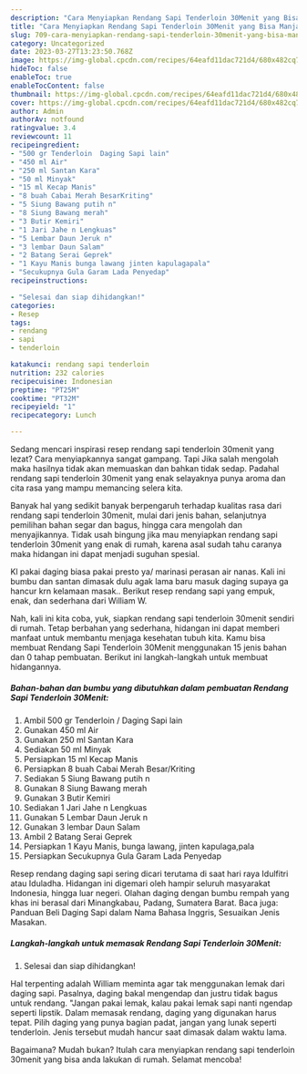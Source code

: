 ```yaml
---
description: "Cara Menyiapkan Rendang Sapi Tenderloin 30Menit yang Bisa Manjain Lidah "
title: "Cara Menyiapkan Rendang Sapi Tenderloin 30Menit yang Bisa Manjain Lidah "
slug: 709-cara-menyiapkan-rendang-sapi-tenderloin-30menit-yang-bisa-manjain-lidah
category: Uncategorized
date: 2023-03-27T13:23:50.768Z
image: https://img-global.cpcdn.com/recipes/64eafd11dac721d4/680x482cq70/rendang-sapi-tenderloin-30menit-foto-resep-utama.jpg
hideToc: false
enableToc: true
enableTocContent: false
thumbnail: https://img-global.cpcdn.com/recipes/64eafd11dac721d4/680x482cq70/rendang-sapi-tenderloin-30menit-foto-resep-utama.jpg
cover: https://img-global.cpcdn.com/recipes/64eafd11dac721d4/680x482cq70/rendang-sapi-tenderloin-30menit-foto-resep-utama.jpg
author: Admin
authorAv: notfound
ratingvalue: 3.4
reviewcount: 11
recipeingredient:
- "500 gr Tenderloin  Daging Sapi lain"
- "450 ml Air"
- "250 ml Santan Kara"
- "50 ml Minyak"
- "15 ml Kecap Manis"
- "8 buah Cabai Merah BesarKriting"
- "5 Siung Bawang putih n"
- "8 Siung Bawang merah"
- "3 Butir Kemiri"
- "1 Jari Jahe n Lengkuas"
- "5 Lembar Daun Jeruk n"
- "3 lembar Daun Salam"
- "2 Batang Serai Geprek"
- "1 Kayu Manis bunga lawang jinten kapulagapala"
- "Secukupnya Gula Garam Lada Penyedap"
recipeinstructions:

- "Selesai dan siap dihidangkan!"
categories:
- Resep
tags:
- rendang
- sapi
- tenderloin

katakunci: rendang sapi tenderloin 
nutrition: 232 calories
recipecuisine: Indonesian
preptime: "PT25M"
cooktime: "PT32M"
recipeyield: "1"
recipecategory: Lunch

---
```



Sedang mencari inspirasi resep rendang sapi tenderloin 30menit yang lezat? Cara menyiapkannya sangat gampang. Tapi Jika salah mengolah maka hasilnya tidak akan memuaskan dan bahkan tidak sedap. Padahal rendang sapi tenderloin 30menit yang enak selayaknya punya aroma dan cita rasa yang mampu memancing selera kita.


Banyak hal yang sedikit banyak berpengaruh terhadap kualitas rasa dari rendang sapi tenderloin 30menit, mulai dari jenis bahan, selanjutnya pemilihan bahan segar dan bagus, hingga cara mengolah dan menyajikannya. Tidak usah bingung jika mau menyiapkan rendang sapi tenderloin 30menit yang enak di rumah, karena asal sudah tahu caranya maka hidangan ini dapat menjadi suguhan spesial.

Kl pakai daging biasa pakai presto ya/ marinasi perasan air nanas. Kali ini bumbu dan santan dimasak dulu agak lama baru masuk daging supaya ga hancur krn kelamaan masak.. Berikut resep rendang sapi yang empuk, enak, dan sederhana dari William W.


Nah, kali ini kita coba, yuk, siapkan rendang sapi tenderloin 30menit sendiri di rumah. Tetap berbahan yang sederhana, hidangan ini dapat memberi manfaat untuk membantu menjaga kesehatan tubuh kita. Kamu bisa membuat Rendang Sapi Tenderloin 30Menit menggunakan 15 jenis bahan dan 0 tahap pembuatan. Berikut ini langkah-langkah untuk membuat hidangannya.

<!--inarticleads1-->

##### Bahan-bahan dan bumbu yang dibutuhkan dalam pembuatan Rendang Sapi Tenderloin 30Menit:

1. Ambil 500 gr Tenderloin / Daging Sapi lain
1. Gunakan 450 ml Air
1. Gunakan 250 ml Santan Kara
1. Sediakan 50 ml Minyak
1. Persiapkan 15 ml Kecap Manis
1. Persiapkan 8 buah Cabai Merah Besar/Kriting
1. Sediakan 5 Siung Bawang putih n
1. Gunakan 8 Siung Bawang merah
1. Gunakan 3 Butir Kemiri
1. Sediakan 1 Jari Jahe n Lengkuas
1. Gunakan 5 Lembar Daun Jeruk n
1. Gunakan 3 lembar Daun Salam
1. Ambil 2 Batang Serai Geprek
1. Persiapkan 1 Kayu Manis, bunga lawang, jinten kapulaga,pala
1. Persiapkan Secukupnya Gula Garam Lada Penyedap


Resep rendang daging sapi sering dicari terutama di saat hari raya Idulfitri atau Iduladha. Hidangan ini digemari oleh hampir seluruh masyarakat Indonesia, hingga luar negeri. Olahan daging dengan bumbu rempah yang khas ini berasal dari Minangkabau, Padang, Sumatera Barat. Baca juga: Panduan Beli Daging Sapi dalam Nama Bahasa Inggris, Sesuaikan Jenis Masakan. 

<!--inarticleads2-->

##### Langkah-langkah untuk memasak Rendang Sapi Tenderloin 30Menit:


1. Selesai dan siap dihidangkan!

Hal terpenting adalah William meminta agar tak menggunakan lemak dari daging sapi. Pasalnya, daging bakal mengendap dan justru tidak bagus untuk rendang. &#34;Jangan pakai lemak, kalau pakai lemak sapi nanti ngendap seperti lipstik. Dalam memasak rendang, daging yang digunakan harus tepat. Pilih daging yang punya bagian padat, jangan yang lunak seperti tenderloin. Jenis tersebut mudah hancur saat dimasak dalam waktu lama. 

Bagaimana? Mudah bukan? Itulah cara menyiapkan rendang sapi tenderloin 30menit yang bisa anda lakukan di rumah. Selamat mencoba!
